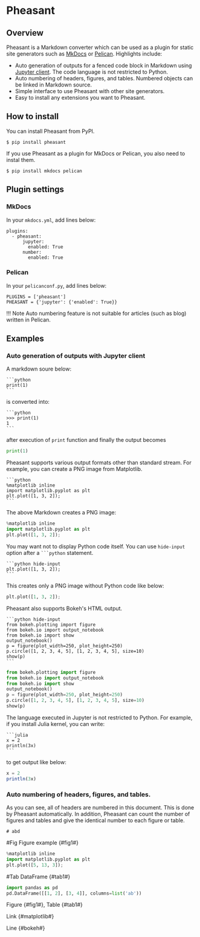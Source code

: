 # Pheasant

## Overview

Pheasant is a Markdown converter which can be used as a plugin for static site generators such as [MkDocs](http://www.mkdocs.org/) or [Pelican](http://docs.getpelican.com/en/stable/). Highlights include:

+ Auto generation of outputs for a fenced code block in Markdown using [Jupyter client](https://jupyter-client.readthedocs.io/en/stable/). The code language is not restricted to Python.
+ Auto numbering of headers, figures, and tables. Numbered objects can be linked in Markdown source.
+ Simple interface to use Pheasant with other site generators.
+ Easy to install any extensions you want to Pheasant.


## How to install

You can install Pheasant from PyPI.

~~~
$ pip install pheasant
~~~

If you use Pheasant as a plugin for MkDocs or Pelican, you also need to instal them.

~~~
$ pip install mkdocs pelican
~~~

## Plugin settings

### MkDocs

In your `mkdocs.yml`, add lines below:

~~~
plugins:
  - pheasant:
      jupyter:
        enabled: True
      number:
        enabled: True
~~~

### Pelican

In your `pelicanconf.py`, add lines below:

~~~
PLUGINS = ['pheasant']
PHEASANT = {'jupyter': {'enabled': True}}
~~~

!!! Note
    Auto numbering feature is not suitable for articles (such as blog) written in Pelican.

## Examples

### Auto generation of outputs with Jupyter client

A markdown soure below:

~~~
```python
print(1)
```
~~~

is converted into:

~~~
```python
>>> print(1)
1
```
~~~

after execution of `print` function and finally the output becomes

```python
print(1)
```

Pheasant supports various output formats other than standard stream. For example, you can create a PNG image from Matplotlib.

~~~
```python
%matplotlib inline
import matplotlib.pyplot as plt
plt.plot([1, 3, 2]);
```
~~~

The above Markdown creates a PNG image:

```python
%matplotlib inline
import matplotlib.pyplot as plt
plt.plot([1, 3, 2]);
```

You may want not to display Python code itself. You can use `hide-input` option after a ```` ```python ```` statement.

~~~
```python hide-input
plt.plot([1, 3, 2]);
```
~~~

This creates only a PNG image without Python code like below:

```python hide-input
plt.plot([1, 3, 2]);
```

Pheasant also supports Bokeh's HTML output.

~~~
```python hide-input
from bokeh.plotting import figure
from bokeh.io import output_notebook
from bokeh.io import show
output_notebook()
p = figure(plot_width=250, plot_height=250)
p.circle([1, 2, 3, 4, 5], [1, 2, 3, 4, 5], size=10)
show(p)
```
~~~

```python hide-input
from bokeh.plotting import figure
from bokeh.io import output_notebook
from bokeh.io import show
output_notebook()
p = figure(plot_width=250, plot_height=250)
p.circle([1, 2, 3, 4, 5], [1, 2, 3, 4, 5], size=10)
show(p)
```

The language executed in Jupyter is not restricted to Python. For example,
if you install Julia kernel, you can write:

~~~
```julia
x = 2
println(3x)
```
~~~

to get output like below:


```julia
x = 2
println(3x)
```

### Auto numbering of headers, figures, and tables.

As you can see, all of headers are numbered in this document. This is done by Pheasant automatically. In addition, Pheasant can count the number of figures and tables and give the identical number to each figure or table.

~~~
# abd
~~~

#Fig Figure example {#fig1#}

```python hide-input
%matplotlib inline
import matplotlib.pyplot as plt
plt.plot([5, 13, 3]);
```

#Tab DataFrame {#tab1#}

```python hide-input
import pandas as pd
pd.DataFrame([[1, 2], [3, 4]], columns=list('ab'))
```

Figure {#fig1#}, Table {#tab1#}

Link {#matplotlib#}

Line {#bokeh#}
